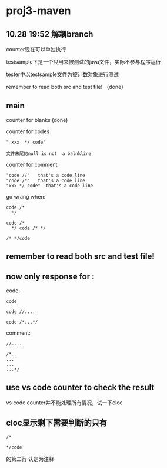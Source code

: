 ﻿# proj3-maven

## 10.28 19:52 解耦branch

counter现在可以单独执行

testsample下是一个只用来被测试的java文件，实际不参与程序运行

tester中以testsample文件为被计数对象进行测试

remember to read both src and test file! （done）

## main

counter for blanks (done)

counter for codes 

    " xxx  */ code"

    文件末尾的null is not  a balnkline

counter for comment 

    "code //"   that's a code line
    "code /*"   that's a code line
    "xxx */ code"  that's a code line

go wrang when:

    code /*
      */

    code /*
      */ code /* */

    /* */code

## remember to read both src and test file!

## now only response for :

code:

    code

    code //....

    code /*...*/

comment:
    
    //....

    /*...
    ...
    ...
    ...*/


## use vs code counter to check the result
vs code counter并不能处理所有情况，试一下cloc

## cloc显示剩下需要判断的只有

    /*

    */code

的第二行 认定为注释

